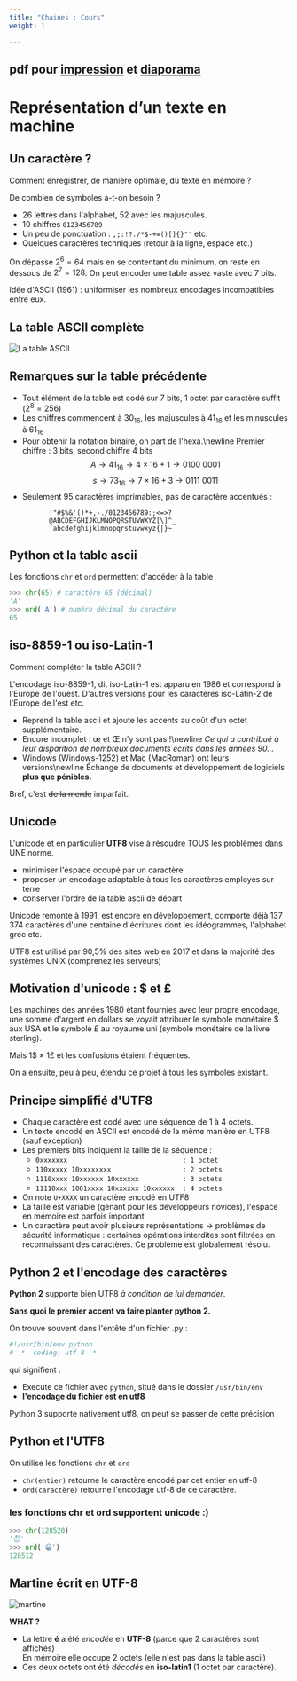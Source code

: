 ```yaml
---
title: "Chaines : Cours"
weight: 1

---
```



## pdf pour [impression](/uploads/docsnsi/donnees_qkzk_img/chaines_print.pdf) et [diaporama](/uploads/docsnsi/donnees_qkzk_img/chaines_slides.pdf)

# Représentation d’un texte en machine

## Un caractère ?

Comment enregistrer, de manière optimale, du texte en mémoire ?

De combien de symboles a-t-on besoin ?

* 26 lettres dans l'alphabet, 52 avec les majuscules.
* 10 chiffres `0123456789`
* Un peu de ponctuation : `,;:!?./*$-+=()[]{}"'` etc.
* Quelques caractères techniques (retour à la ligne, espace etc.)

On dépasse $2^6 = 64$ mais en se contentant du minimum, on reste en dessous de $2^7 = 128$. On peut encoder une table assez vaste avec 7 bits.

Idée d'ASCII (1961) : uniformiser les nombreux encodages incompatibles entre eux.


## La table ASCII complète

![La table ASCII](/uploads/docsnsi/donnees_qkzk_img/ascii_table.png)

## Remarques sur la table précédente

* Tout élément de la table est codé sur 7 bits, 1 octet par caractère suffit ($2^8 = 256$)
* Les chiffres commencent à $30_{16}$, les majuscules à $41_{16}$ et les minuscules à $61_{16}$
* Pour obtenir la notation binaire, on part de l'hexa.\newline
  Premier chiffre : 3 bits, second chiffre 4 bits
    $$A \rightarrow 41_{16} \rightarrow 4\times 16 + 1 \rightarrow 0100~0001$$
    $$s \rightarrow 73_{16} \rightarrow 7\times 16 + 3 \rightarrow 0111~0011$$
* Seulement 95 caractères imprimables, pas de caractère accentués :

~~~~~~
          !"#$%&'()*+,-./0123456789:;<=>?
          @ABCDEFGHIJKLMNOPQRSTUVWXYZ[\]^_
          `abcdefghijklmnopqrstuvwxyz{|}~
~~~~~~

## Python et la table ascii

Les fonctions `chr` et `ord` permettent d'accéder à la table

~~~python
>>> chr(65) # caractère 65 (décimal)
'A'
>>> ord('A') # numéro décimal du caractère
65
~~~

## iso-8859-1 ou iso-Latin-1

Comment compléter la table ASCII  ?

L'encodage iso-8859-1, dit iso-Latin-1 est apparu en 1986 et correspond à l'Europe de l'ouest.
D'autres versions pour les caractères iso-Latin-2 de l'Europe de l'est etc.

* Reprend la table ascii et ajoute les accents au coût d'un octet supplémentaire.
* Encore incomplet : œ et Œ n'y sont pas !\newline
_Ce qui a contribué à leur disparition de nombreux documents écrits dans les années 90..._
* Windows (Windows-1252) et Mac (MacRoman) ont leurs versions\newline
Échange de documents et développement de logiciels **plus que pénibles.**

Bref, c'est ~~de la merde~~ imparfait.

## Unicode
L'unicode et en particulier **UTF8** vise à résoudre TOUS les problèmes dans UNE norme.

* minimiser l'espace occupé par un caractère
* proposer un encodage adaptable à tous les caractères employés sur terre
* conserver l'ordre de la table ascii de départ

Unicode remonte à 1991, est encore en développement, comporte déjà 137 374 caractères d'une centaine d'écritures dont les idéogrammes, l'alphabet grec etc.

UTF8 est utilisé par 90,5% des sites web en 2017 et dans la majorité des systèmes UNIX (comprenez les serveurs)

## Motivation d'unicode : \$ et £

Les machines des années 1980 étant fournies avec leur propre encodage, une somme d'argent en dollars se voyait attribuer le symbole monétaire \$ aux USA et le symbole £ au royaume uni (symbole monétaire de la livre sterling).

Mais 1\$ $\neq$ 1£ et les confusions étaient fréquentes.

On a ensuite, peu à peu, étendu ce projet à tous les symboles existant.

## Principe simplifié d'UTF8

* Chaque caractère est codé avec une séquence de 1 à 4 octets.
* Un texte encodé en ASCII est encodé de la même manière en UTF8 (sauf exception)
* Les premiers bits indiquent la taille de la séquence :
    * `0xxxxxxx                             : 1 octet`
    * `110xxxxx 10xxxxxxxx                  : 2 octets`
    * `1110xxxx 10xxxxxx 10xxxxxx           : 3 octets`
    * `11110xxx 1001xxxx 10xxxxxx 10xxxxxx  : 4 octets`
* On note `U+XXXX` un caractère encodé en UTF8
* La taille est variable (génant pour les développeurs novices), l'espace en mémoire est parfois important
* Un caractère peut avoir plusieurs représentations
    $\rightarrow$ problèmes de sécurité informatique : certaines opérations interdites sont filtrées en reconnaissant des caractères. Ce problème est globalement résolu.

## Python 2 et l'encodage des caractères

**Python 2** supporte bien UTF8 _à condition de lui demander_.

**Sans quoi le premier accent va faire planter python 2.**

On trouve souvent dans l'entête d'un fichier .py :

~~~~python
#!/usr/bin/env python
# -*- coding: utf-8 -*-
~~~~
qui signifient :

* Execute ce fichier avec `python`, situé dans le dossier `/usr/bin/env`
* **l'encodage du fichier est en utf8**



Python 3 supporte nativement utf8, on peut se passer de cette précision


## Python et l'UTF8

On utilise les fonctions `chr` et `ord`

* `chr(entier)` retourne le caractère encodé par cet entier en utf-8
* `ord(caractère)` retourne l'encodage utf-8 de ce caractère.

### les fonctions chr et ord supportent unicode :)

<!-- ##

😀 😀 😁 😂 😃 😄 😅 😆 😇 😈 😉 😊 😋 😌 😍 😎 😏 😐 😑 😒 😓 😔 😕 😖 😗 😘 😙 😚 😛 😜 😝 😞 😟 😠 😡 😢 😣 😥 😦 😧 😨 😩 😪 😫 😭 😮 😯 😰 😱 😲 😳 😴 😵 😶 😷 😸 😹 😺 😻 😼 😽 😾 😿 🙀

~~~python
>>> chr(128573)
~~~
'😽'

`>>> ord('`😽`')`\
`128573`

## -->

```python
>>> chr(128520)
'😈'
>>> ord('😀')
128512
```

## Martine écrit en UTF-8

![martine](/uploads/docsnsi/donnees_qkzk_img/martine.jpg)

**WHAT ?**

* La lettre **é** a été _encodée_ en **UTF-8** (parce que 2 caractères sont affichés)\
  En mémoire elle occupe 2 octets (elle n'est pas dans la table ascii)
* Ces deux octets ont été _décodés_ en **iso-latin1** (1 octet par caractère).

<!-- cours LLG
https://www.youtube.com/watch?v=PZRI1IfStY0 -->
